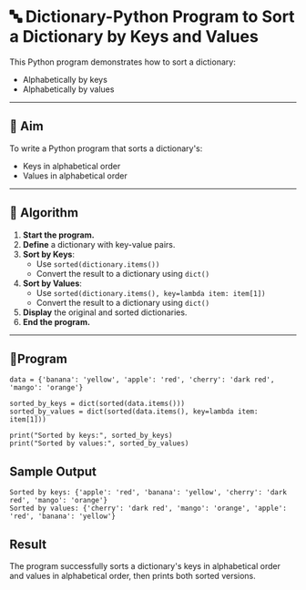 # 🔤 Dictionary-Python Program to Sort a Dictionary by Keys and Values

This Python program demonstrates how to sort a dictionary:
- Alphabetically by keys
- Alphabetically by values

---

## 🎯 Aim

To write a Python program that sorts a dictionary's:
- Keys in alphabetical order
- Values in alphabetical order

---

## 🧠 Algorithm

1. **Start the program.**
2. **Define** a dictionary with key-value pairs.
3. **Sort by Keys**:
   - Use `sorted(dictionary.items())`
   - Convert the result to a dictionary using `dict()`
4. **Sort by Values**:
   - Use `sorted(dictionary.items(), key=lambda item: item[1])`
   - Convert the result to a dictionary using `dict()`
5. **Display** the original and sorted dictionaries.
6. **End the program.**

---

## 🧪Program
```
data = {'banana': 'yellow', 'apple': 'red', 'cherry': 'dark red', 'mango': 'orange'}

sorted_by_keys = dict(sorted(data.items()))
sorted_by_values = dict(sorted(data.items(), key=lambda item: item[1]))

print("Sorted by keys:", sorted_by_keys)
print("Sorted by values:", sorted_by_values)
```

## Sample Output
```
Sorted by keys: {'apple': 'red', 'banana': 'yellow', 'cherry': 'dark red', 'mango': 'orange'}
Sorted by values: {'cherry': 'dark red', 'mango': 'orange', 'apple': 'red', 'banana': 'yellow'}
```
## Result
The program successfully sorts a dictionary's keys in alphabetical order and values in alphabetical order, then prints both sorted versions.
